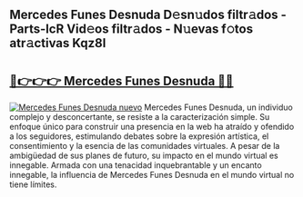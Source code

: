 ## Mercedes Funes Desnuda D𝚎sn𝚞dos filtr𝚊dos - Parts-lcR Vid𝚎os filtr𝚊dos - N𝚞evas f𝚘tos atr𝚊ctivas Kqz8I

# <h2><a href="http://mb19o05.tromn.icu/?c=Mercedes+Funes+Desnuda">🔗👉👉👉 Mercedes Funes Desnuda 🔗🔗</a></h2>

[![Mercedes Funes Desnuda nuevo](https://i.imgur.com/pEAQMta.gif)](http://mb19o05.tromn.icu/?c=Mercedes+Funes+Desnuda)
Mercedes Funes Desnuda, un individuo complejo y desconcertante, se resiste a la caracterización simple. Su enfoque único para construir una presencia en la web ha atraído y ofendido a los seguidores, estimulando debates sobre la expresión artística, el consentimiento y la esencia de las comunidades virtuales. A pesar de la ambigüedad de sus planes de futuro, su impacto en el mundo virtual es innegable. Armada con una tenacidad inquebrantable y un encanto innegable, la influencia de Mercedes Funes Desnuda en el mundo virtual no tiene límites.
